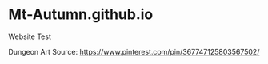 # Mt-Autumn.github.io
Website Test

Dungeon Art Source: https://www.pinterest.com/pin/367747125803567502/

